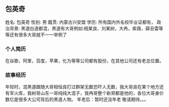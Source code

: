 ## 包英奇
姓名: 包英奇
性别: 男
籍贯: 内蒙古兴安盟
学历: 所有国内外名校毕业证都有，
政治背景: 黑道白道都混，黑道有大哥例如:相某良、刘某树，大冉，紫薇，薛丑雷等等还有很多大哥就不一一举例了
### 个人简历
在谷歌，阿里，百度，苹果，化为等等公司都有股份，在其他公司还有老总位置。
### 故事经历
年轻时，混黑道跟随大哥相恒良打过群架无数恐吓人无数，我大哥良在某个地方还有军火库，我树哥山东一哥纯纯大混子，我冉哥整个新郑都是他的，各位大哥身价数亿是很多大公司背后的黑道人物。
年老后：暂时还没年老 敬请期待。。。